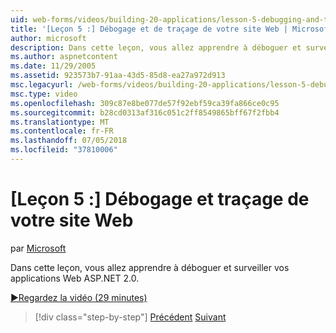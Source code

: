```yaml
---
uid: web-forms/videos/building-20-applications/lesson-5-debugging-and-tracing-your-website
title: '[Leçon 5 :] Débogage et de traçage de votre site Web | Microsoft Docs'
author: microsoft
description: Dans cette leçon, vous allez apprendre à déboguer et surveiller vos applications Web ASP.NET 2.0.
ms.author: aspnetcontent
ms.date: 11/29/2005
ms.assetid: 923573b7-91aa-43d5-85d8-ea27a972d913
msc.legacyurl: /web-forms/videos/building-20-applications/lesson-5-debugging-and-tracing-your-website
msc.type: video
ms.openlocfilehash: 309c87e8be077de57f92ebf59ca39fa866ce0c95
ms.sourcegitcommit: b28cd0313af316c051c2ff8549865bff67f2fbb4
ms.translationtype: MT
ms.contentlocale: fr-FR
ms.lasthandoff: 07/05/2018
ms.locfileid: "37810006"
---
```

<a name="lesson-5-debugging-and-tracing-your-website"></a>[Leçon 5 :] Débogage et traçage de votre site Web
====================
par [Microsoft](https://github.com/microsoft)

Dans cette leçon, vous allez apprendre à déboguer et surveiller vos applications Web ASP.NET 2.0.

[&#9654;Regardez la vidéo (29 minutes)](https://channel9.msdn.com/Blogs/ASP-NET-Site-Videos/lesson-5-debugging-and-tracing-your-website)

> [!div class="step-by-step"]
> [Précédent](lesson-4-understanding-web-application-state.md)
> [Suivant](lesson-6-working-with-stylesheets-and-master-pages.md)
